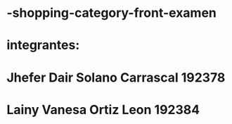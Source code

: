# -shopping-category-front-examen
# integrantes:
# Jhefer Dair Solano Carrascal 192378
# Lainy Vanesa Ortiz Leon 192384
